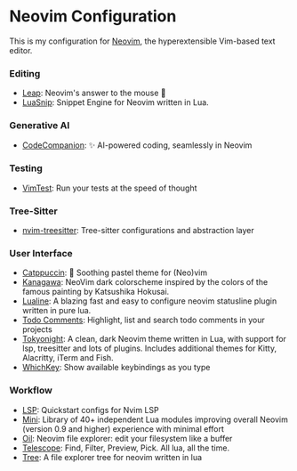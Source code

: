 # Neovim Configuration

This is my configuration for [Neovim](https://neovim.io/), the hyperextensible Vim-based text editor.

<!-- nvim-plugins:start -->

### Editing

- [Leap](https://github.com/ggandor/leap.nvim): Neovim's answer to the mouse 🦘
- [LuaSnip](https://github.com/L3MON4D3/LuaSnip): Snippet Engine for Neovim written in Lua.

### Generative AI

- [CodeCompanion](https://github.com/olimorris/codecompanion.nvim): ✨ AI-powered coding, seamlessly in Neovim

### Testing

- [VimTest](https://github.com/vim-test/vim-test):  Run your tests at the speed of thought

### Tree-Sitter

- [nvim-treesitter](https://github.com/nvim-treesitter/nvim-treesitter): Tree-sitter configurations and abstraction layer

### User Interface

- [Catppuccin](https://github.com/catppuccin/nvim):  🍨 Soothing pastel theme for (Neo)vim
- [Kanagawa](https://github.com/ggandor/leap.nvim): NeoVim dark colorscheme inspired by the colors of the famous painting by Katsushika Hokusai.
- [Lualine](https://github.com/nvim-lualine/lualine.nvim): A blazing fast and easy to configure neovim statusline plugin written in pure lua.
- [Todo Comments](https://github.com/folke/todo-comments.nvim): Highlight, list and search todo comments in your projects
- [Tokyonight](https://github.com/folke/tokyonight.nvim): A clean, dark Neovim theme written in Lua, with support for lsp, treesitter and lots of plugins. Includes additional themes for Kitty, Alacritty, iTerm and Fish.
- [WhichKey](https://github.com/folke/which-key.nvim): Show available keybindings as you type

### Workflow

- [LSP](https://github.com/neovim/nvim-lspconfig): Quickstart configs for Nvim LSP
- [Mini](https://github.com/echasnovski/mini.nvim): Library of 40+ independent Lua modules improving overall Neovim (version 0.9 and higher) experience with minimal effort
- [Oil](https://github.com/stevearc/oil.nvim): Neovim file explorer: edit your filesystem like a buffer
- [Telescope](https://github.com/nvim-telescope/telescope.nvim): Find, Filter, Preview, Pick. All lua, all the time.
- [Tree](https://github.com/nvim-tree/nvim-tree.lua): A file explorer tree for neovim written in lua

<!-- nvim-plugins:end -->
